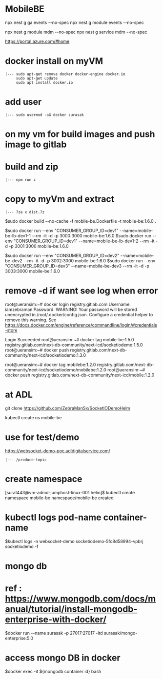 # MobileBE

npx nest g ga events --no-spec 
npx nest g module events --no-spec

npx nest g module mdm --no-spec
npx nest g service mdm --no-spec

https://portal.azure.com/#home
# docker install on myVM
    |--- sudo apt-get remove docker docker-engine docker.io
         sudo apt-get update
         sudo apt install docker.io
# add user
    |--- sudo usermod -aG docker surasak 
    
# on my vm for build images and push image to gitlab 
# build and zip 
    |--- npm run z
# copy to myVm and extract
    |--- 7za x dist.7z

$sudo docker build --no-cache -f mobile-be.Dockerfile -t mobile-be:1.6.0 .

$sudo docker run --env "CONSUMER_GROUP_ID=dev1" --name=mobile-be-lb-dev1-1 --rm -it -d -p 3000:3000 mobile-be:1.6.0
$sudo docker run --env "CONSUMER_GROUP_ID=dev1" --name=mobile-be-lb-dev1-2 --rm -it -d -p 3001:3000 mobile-be:1.6.0

$sudo docker run --env "CONSUMER_GROUP_ID=dev2" --name=mobile-be-dev2 --rm -it -d -p 3002:3000 mobile-be:1.6.0
$sudo docker run --env "CONSUMER_GROUP_ID=dev3" --name=mobile-be-dev3 --rm -it -d -p 3003:3000 mobile-be:1.6.0

# remove -d if want see log when error 

root@ueransim:~# docker login registry.gitlab.com
Username: iamzebraman
Password: 
WARNING! Your password will be stored unencrypted in /root/.docker/config.json.
Configure a credential helper to remove this warning. See
https://docs.docker.com/engine/reference/commandline/login/#credentials-store

Login Succeeded
root@ueransim:~# docker tag mobile-be:1.5.0  registry.gitlab.com/next-db-community/next-icd/socketiodemo:1.5.0
root@ueransim:~# docker push registry.gitlab.com/next-db-community/next-icd/socketiodemo:1.3.0


root@ueransim:~# docker tag mobilebe:1.2.0  registry.gitlab.com/next-db-community/next-icd/socketiodemo/mobilebe:1.2.0
root@ueransim:~# docker push registry.gitlab.com/next-db-community/next-icd/mobile:1.2.0


# at ADL
git clone https://github.com/ZebraManSx/SocketIODemoHelm

kubectl create ns mobile-be

# use for test/demo
https://websocket-demo-poc.adldigitalservice.com/

    |--- /produce-topic 

# create namespace
[surat443@vm-admd-jumphost-linux-001 helm]$ kubectl create namespace mobile-be
namespace/mobile-be created

# kubectl logs pod-name container-name
$kubectl logs -n websocket-demo socketiodemo-5fc8d58994-vpbrj socketiodemo -f

# mongo db
# ref : https://www.mongodb.com/docs/manual/tutorial/install-mongodb-enterprise-with-docker/

$docker run --name surasak -p 27017:27017 -itd surasak/mongo-enterprise:5.0

# access mongo DB in docker 
$docker exec -it ${mongodb container id} bash